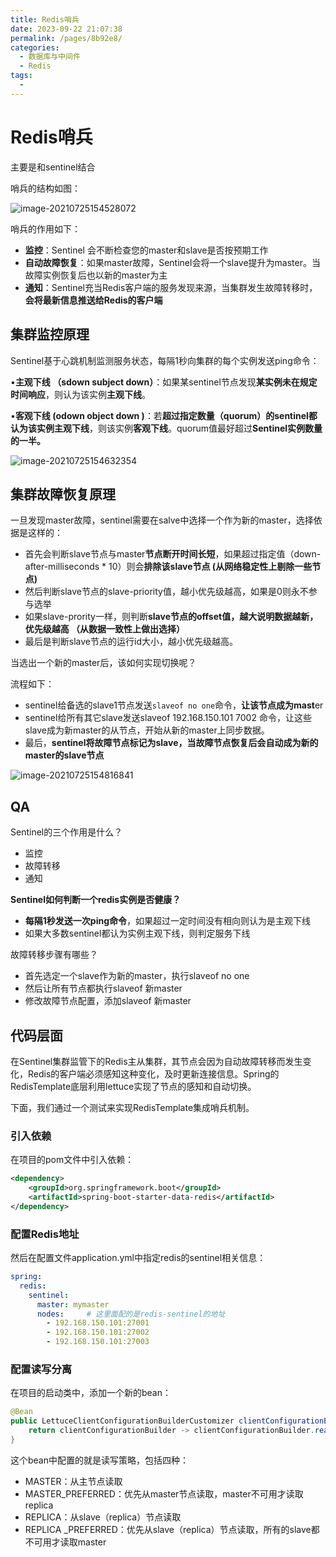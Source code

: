 ```yaml
---
title: Redis哨兵
date: 2023-09-22 21:07:38
permalink: /pages/8b92e8/
categories:
  - 数据库与中间件
  - Redis
tags:
  - 
---
```

# Redis哨兵

主要是和sentinel结合



哨兵的结构如图：

![image-20210725154528072](https://czynotebook.oss-cn-beijing.aliyuncs.com/notebook/image-20210725154632354.png)

哨兵的作用如下：

- **监控**：Sentinel 会不断检查您的master和slave是否按预期工作
- **自动故障恢复**：如果master故障，Sentinel会将一个slave提升为master。当故障实例恢复后也以新的master为主
- **通知**：Sentinel充当Redis客户端的服务发现来源，当集群发生故障转移时，**会将最新信息推送给Redis的客户端**



## 集群监控原理

Sentinel基于心跳机制监测服务状态，每隔1秒向集群的每个实例发送ping命令：

•**主观下线 （sdown  subject down）**：如果某sentinel节点发现**某实例未在规定时间响应**，则认为该实例**主观下线**。

•**客观下线 (odown  object down )**：若**超过指定数量（quorum）的sentinel都认为该实例主观下线**，则该实例**客观下线**。quorum值最好超过**Sentinel实例数量的一半。**

![image-20210725154632354](https://czynotebook.oss-cn-beijing.aliyuncs.com/notebook/image-20210725154816841.png)



## 集群故障恢复原理

一旦发现master故障，sentinel需要在salve中选择一个作为新的master，选择依据是这样的：

- 首先会判断slave节点与master**节点断开时间长短**，如果超过指定值（down-after-milliseconds * 10）则会**排除该slave节点  (从网络稳定性上剔除一些节点)**
- 然后判断slave节点的slave-priority值，越小优先级越高，如果是0则永不参与选举
- 如果slave-prority一样，则判断**slave节点的offset值，越大说明数据越新，优先级越高  （从数据一致性上做出选择）** 
- 最后是判断slave节点的运行id大小，越小优先级越高。



当选出一个新的master后，该如何实现切换呢？

流程如下：

- sentinel给备选的slave1节点发送`slaveof no one`命令，**让该节点成为mast**er
- sentinel给所有其它slave发送slaveof 192.168.150.101 7002 命令，让这些slave成为新master的从节点，开始从新的master上同步数据。
- 最后，**sentinel将故障节点标记为slave，当故障节点恢复后会自动成为新的master的slave节点**



![image-20210725154816841](https://czynotebook.oss-cn-beijing.aliyuncs.com/notebook/image-20210725154528072.png)











## QA

Sentinel的三个作用是什么？

- 监控
- 故障转移
- 通知

**Sentinel如何判断一个redis实例是否健康？**

- **每隔1秒发送一次ping命令**，如果超过一定时间没有相向则认为是主观下线
- 如果大多数sentinel都认为实例主观下线，则判定服务下线

故障转移步骤有哪些？

- 首先选定一个slave作为新的master，执行slaveof no one
- 然后让所有节点都执行slaveof 新master
- 修改故障节点配置，添加slaveof 新master





## 代码层面

在Sentinel集群监管下的Redis主从集群，其节点会因为自动故障转移而发生变化，Redis的客户端必须感知这种变化，及时更新连接信息。Spring的RedisTemplate底层利用lettuce实现了节点的感知和自动切换。

下面，我们通过一个测试来实现RedisTemplate集成哨兵机制。



### 引入依赖

在项目的pom文件中引入依赖：

```xml
<dependency>
    <groupId>org.springframework.boot</groupId>
    <artifactId>spring-boot-starter-data-redis</artifactId>
</dependency>
```



### 配置Redis地址

然后在配置文件application.yml中指定redis的sentinel相关信息：

```yaml
spring:
  redis:
    sentinel:
      master: mymaster
      nodes:     # 这里面配的是redis-sentinel的地址
        - 192.168.150.101:27001
        - 192.168.150.101:27002
        - 192.168.150.101:27003
```



### 配置读写分离

在项目的启动类中，添加一个新的bean：

```java
@Bean
public LettuceClientConfigurationBuilderCustomizer clientConfigurationBuilderCustomizer(){
    return clientConfigurationBuilder -> clientConfigurationBuilder.readFrom(ReadFrom.REPLICA_PREFERRED);
}
```



这个bean中配置的就是读写策略，包括四种：

- MASTER：从主节点读取
- MASTER_PREFERRED：优先从master节点读取，master不可用才读取replica
- REPLICA：从slave（replica）节点读取
- REPLICA _PREFERRED：优先从slave（replica）节点读取，所有的slave都不可用才读取master

